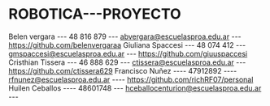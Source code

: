 # ROBOTICA---PROYECTO
Belen vergara --- 48 816 879 --- abvergara@escuelasproa.edu.ar --- https://github.com/belenvergaraa
Giuliana Spaccesi --- 48 074 412 --- gmspaccesi@escuelasproa.edu.ar --- https://github.com/giuuspaccesi
Cristhian Tissera --- 46 888 629 --- ctissera@escuelasproa.edu.ar --- https://github.com/ctissera629
Francisco Nuñez ---- 47912892 ---- rfnunez@escuelasproa.edu.ar ---- https://github.com/richRF07/personal
Huilen Ceballos ---- 48601748 --- hceballocenturion@escuelasproa.edu.ar --- 
